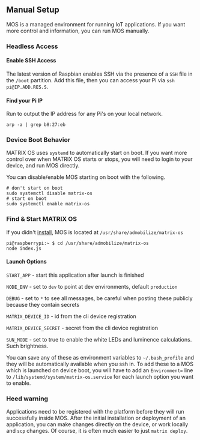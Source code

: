 ## Manual Setup
MOS is a managed environment for running IoT applications. If you want more control and information, you can run MOS manually. 

### Headless Access
#### Enable SSH Access
The latest version of Raspbian enables SSH via the presence of a `SSH` file in the `/boot` partition. Add this file, then you can access your Pi via `ssh pi@IP.ADD.RES.S`. 

#### Find your Pi IP
Run to output the IP address for any Pi's on your local network.
```
arp -a | grep b8:27:eb
```


### Device Boot Behavior
MATRIX OS uses `systemd` to automatically start on boot. If you want more control over when MATRIX OS starts or stops, you will need to login to your device, and run MOS directly.

You can disable/enable MOS starting on boot with the following.
```
# don't start on boot
sudo systemctl disable matrix-os
# start on boot
sudo systemctl enable matrix-os
```

### Find & Start MATRIX OS
If you didn't [install](../getting-started/installation), MOS is located at `/usr/share/admobilize/matrix-os`

```
pi@raspberrypi:~ $ cd /usr/share/admobilize/matrix-os
node index.js
```

#### Launch Options
`START_APP` - start this application after launch is finished

`NODE_ENV` - set to `dev` to point at dev environments, default `production`

`DEBUG` - set to `*` to see all messages, be careful when posting these publicly because they contain secrets

`MATRIX_DEVICE_ID` - id from the cli device registration

`MATRIX_DEVICE_SECRET` - secret from the cli device registration

`SUN_MODE` - set to true to enable the white LEDs and luminence calculations. Such brightness.

You can save any of these as environment variables to `~/.bash_profile` and they will be automatically available when you ssh in. To add these to a MOS which is launched on device boot, you will have to add an `Environment=` line to `/lib/systemd/system/matrix-os.service` for each launch option you want to enable.

### Heed warning
Applications need to be registered with the platform before they will run successfully inside MOS. After the initial installation or deployment of an application, you can make changes directly on the device, or work locally and `scp` changes. Of course, it is often much easier to just `matrix deploy`.
